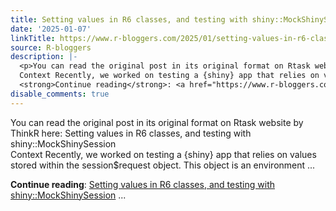 ```yaml
---
title: Setting values in R6 classes, and testing with shiny::MockShinySession
date: '2025-01-07'
linkTitle: https://www.r-bloggers.com/2025/01/setting-values-in-r6-classes-and-testing-with-shinymockshinysession/
source: R-bloggers
description: |-
  <p>You can read the original post in its original format on Rtask website by ThinkR here: Setting values in R6 classes, and testing with shiny::MockShinySession<br />
  Context Recently, we worked on testing a {shiny} app that relies on values stored within the session$request object. This object is an environment ...</p>
  <strong>Continue reading</strong>: <a href="https://www.r-bloggers.com/2025/01/setting-values-in-r6-classes-and-testing-with-shinymockshinysession/">Setting values in R6 classes, and testing with shiny::MockShinySession</a> ...
disable_comments: true
---
```

<p>You can read the original post in its original format on Rtask website by ThinkR here: Setting values in R6 classes, and testing with shiny::MockShinySession<br />
Context Recently, we worked on testing a {shiny} app that relies on values stored within the session$request object. This object is an environment ...</p>
<strong>Continue reading</strong>: <a href="https://www.r-bloggers.com/2025/01/setting-values-in-r6-classes-and-testing-with-shinymockshinysession/">Setting values in R6 classes, and testing with shiny::MockShinySession</a> ...